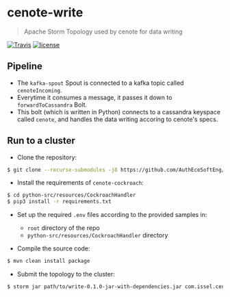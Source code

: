 # cenote-write

> Apache Storm Topology used by cenote for data writing

[![Travis](https://img.shields.io/travis/com/AuthEceSoftEng/cenote-write.svg?style=flat-square&logo=travis&label=)](https://travis-ci.com/AuthEceSoftEng/cenote-write) [![license](https://img.shields.io/github/license/AuthEceSoftEng/cenote-write.svg?style=flat-square)](./LICENSE)

## Pipeline

* The `kafka-spout` Spout is connected to a kafka topic called `cenoteIncoming`.
* Everytime it consumes a message, it passes it down to `forwardToCassandra` Bolt.
* This bolt (which is written in Python) connects to a cassandra keyspace called `cenote`, and handles the data writing accoring to cenote's specs.

## Run to a cluster

* Clone the repository:

```bash
$ git clone --recurse-submodules -j8 https://github.com/AuthEceSoftEng/cenote-write.git
```

* Install the requirements of `cenote-cockroach`:

```bash
$ cd python-src/resources/CockroachHandler
$ pip3 install -r requirements.txt
```

* Set up the required `.env` files according to the provided samples in:
  - `root` directory of the repo
  - `python-src/resources/CockroachHandler` directory

* Compile the source code:

```bash
$ mvn clean install package
```

* Submit the topology to the cluster:

```bash
$ storm jar path/to/write-0.1.0-jar-with-dependencies.jar com.issel.cenote.WriteTopology WriteTopology
```
